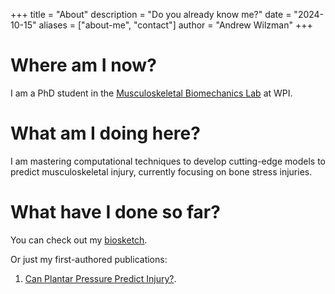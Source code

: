 +++
title = "About"
description = "Do you already know me?"
date = "2024-10-15"
aliases = ["about-me", "contact"]
author = "Andrew Wilzman"
+++

# Where am I now?

I am a PhD student in the [Musculoskeletal Biomechanics Lab](https://wp.wpi.edu/mbl/) at WPI.

# What am I doing here?

I am mastering computational techniques to develop cutting-edge models to predict musculoskeletal injury, currently focusing on bone stress injuries.

# What have I done so far?

You can check out my [biosketch](https://awilzman.github.io/publications/intro/).

Or just my first-authored publications:
1. [Can Plantar Pressure Predict Injury?](https://awilzman.github.io/publications/plantar_pressure/).
